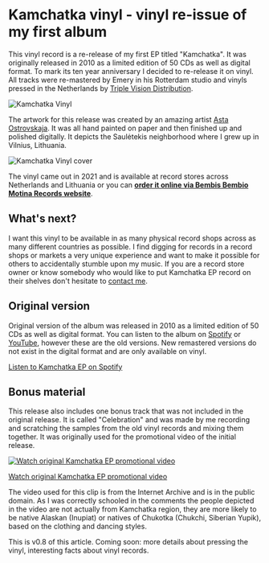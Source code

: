 # Kamchatka vinyl - vinyl re-issue of my first album

This vinyl record is a re-release of my first EP titled "Kamchatka". It was originally released in 2010 as a limited edition of 50 CDs as well as digital format. To mark its ten year anniversary I decided to re-release it on vinyl. All tracks were re-mastered by Emery in his Rotterdam studio and vinyls pressed in the Netherlands by [Triple Vision Distribution](https://triplevisiondigital.com/).

![Kamchatka Vinyl](https://tamulaitis.lt/images/kamchatka-vinyl/garo-kamchatka-ep-vinyl.webp#spin-on-scroll)

The artwork for this release was created by an amazing artist [Asta Ostrovskaja](https://www.instagram.com/asta_ostrovskaja/?hl=en). It was all hand painted on paper and then finished up and polished digitally. It depicts the Saulėtekis neighborhood where I grew up in Vilnius, Lithuania.

![Kamchatka Vinyl cover](https://tamulaitis.lt/images/kamchatka-vinyl/garo-kamchatka-ep-vinyl-cover.webp)

The vinyl came out in 2021 and is available at record stores across Netherlands and Lithuania or you can **[order it online via Bembis Bembio Motina Records website](https://bembisbembiomotina.lt)**.


## What's next?

I want this vinyl to be available in as many physical record shops across as many different countries as possible. I find digging for records in a record shops or markets a very unique experience and want to make it possible for others to accidentally stumble upon my music. If you are a record store owner or know somebody who would like to put Kamchatka EP record on their shelves don't hesitate to [contact me](mailto:giedrius@tamulaitis.lt).


## Original version

Original version of the album was released in 2010 as a limited edition of 50 CDs as well as digital format. You can listen to the album on [Spotify](https://open.spotify.com/album/3MFM6vUUTnfpY3vG2Wu7vI) or [YouTube](https://www.youtube.com/playlist?list=PLonFfrVv0r_pC90Qxf9rMd2eSI12gVqkF), however these are the old versions. New remastered versions do not exist in the digital format and are only available on vinyl.

[Listen to Kamchatka EP on Spotify](https://open.spotify.com/album/3MFM6vUUTnfpY3vG2Wu7vI)


## Bonus material

This release also includes one bonus track that was not included in the original release. It is called "Celebration" and was made by me recording and scratching the samples from the old vinyl records and mixing them together. It was originally used for the promotional video of the initial release.

[![Watch original Kamchatka EP promotional video](https://img.youtube.com/vi/Xfbk_47v_1w/0.jpg)](https://www.youtube.com/watch?v=Xfbk_47v_1w)

[Watch original Kamchatka EP promotional video](https://www.youtube.com/watch?v=Xfbk_47v_1w#aspect_4_3)

The video used for this clip is from the Internet Archive and is in the public domain. As I was correctly schooled in the comments the people depicted in the video are not actually from Kamchatka region, they  are more likely to be native Alaskan (Inupiat) or natives of Chukotka (Chukchi, Siberian Yupik), based on the clothing and dancing styles.

This is v0.8 of this article. Coming soon: more details about pressing the vinyl, interesting facts about vinyl records.